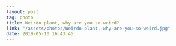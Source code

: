 ```yaml
---
layout: post
tag: photo
title: Weirdo plant, why are you so weird?
link: "/assets/photos/Weirdo-plant,-why-are-you-so-weird.jpg"
date: 2019-05-10 16:43:45
---
```

